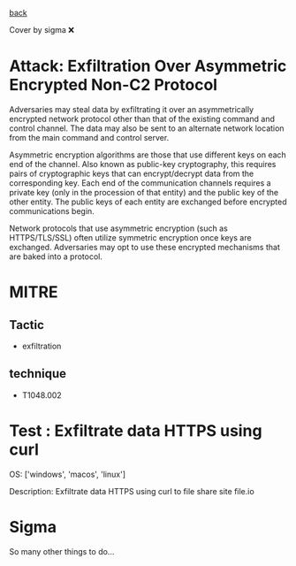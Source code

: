 [back](../index.md)

Cover by sigma :x: 

# Attack: Exfiltration Over Asymmetric Encrypted Non-C2 Protocol

 Adversaries may steal data by exfiltrating it over an asymmetrically encrypted network protocol other than that of the existing command and control channel. The data may also be sent to an alternate network location from the main command and control server. 

Asymmetric encryption algorithms are those that use different keys on each end of the channel. Also known as public-key cryptography, this requires pairs of cryptographic keys that can encrypt/decrypt data from the corresponding key. Each end of the communication channels requires a private key (only in the procession of that entity) and the public key of the other entity. The public keys of each entity are exchanged before encrypted communications begin. 

Network protocols that use asymmetric encryption (such as HTTPS/TLS/SSL) often utilize symmetric encryption once keys are exchanged. Adversaries may opt to use these encrypted mechanisms that are baked into a protocol. 

# MITRE
## Tactic
  - exfiltration

## technique
  - T1048.002

# Test : Exfiltrate data HTTPS using curl

OS: ['windows', 'macos', 'linux']

Description: Exfiltrate data HTTPS using curl to file share site file.io


# Sigma

 So many other things to do...